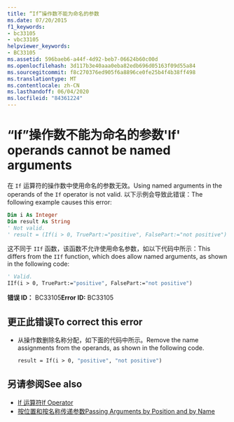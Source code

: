 ```yaml
---
title: “If”操作数不能为命名的参数
ms.date: 07/20/2015
f1_keywords:
- bc33105
- vbc33105
helpviewer_keywords:
- BC33105
ms.assetid: 596baeb6-a44f-4d92-beb7-06624b60c00d
ms.openlocfilehash: 3d117b3e40aaa0eba82edb696d05163f09d55a84
ms.sourcegitcommit: f8c270376ed905f6a8896ce0fe25b4f4b38ff498
ms.translationtype: MT
ms.contentlocale: zh-CN
ms.lasthandoff: 06/04/2020
ms.locfileid: "84361224"
---
```

# <a name="if-operands-cannot-be-named-arguments"></a><span data-ttu-id="9c1da-102">“If”操作数不能为命名的参数</span><span class="sxs-lookup"><span data-stu-id="9c1da-102">'If' operands cannot be named arguments</span></span>
<span data-ttu-id="9c1da-103">在 `If` 运算符的操作数中使用命名的参数无效。</span><span class="sxs-lookup"><span data-stu-id="9c1da-103">Using named arguments in the operands of the `If` operator is not valid.</span></span> <span data-ttu-id="9c1da-104">以下示例会导致此错误：</span><span class="sxs-lookup"><span data-stu-id="9c1da-104">The following example causes this error:</span></span>  
  
```vb  
Dim i As Integer  
Dim result As String  
' Not valid.  
' result = (If(i > 0, TruePart:="positive", FalsePart:="not positive")  
```  
  
 <span data-ttu-id="9c1da-105">这不同于 `IIf` 函数，该函数不允许使用命名参数，如以下代码中所示：</span><span class="sxs-lookup"><span data-stu-id="9c1da-105">This differs from the `IIf` function, which does allow named arguments, as shown in the following code:</span></span>  
  
```vb  
' Valid.  
IIf(i > 0, TruePart:="positive", FalsePart:="not positive")  
```  
  
 <span data-ttu-id="9c1da-106">**错误 ID：** BC33105</span><span class="sxs-lookup"><span data-stu-id="9c1da-106">**Error ID:** BC33105</span></span>  
  
## <a name="to-correct-this-error"></a><span data-ttu-id="9c1da-107">更正此错误</span><span class="sxs-lookup"><span data-stu-id="9c1da-107">To correct this error</span></span>  
  
- <span data-ttu-id="9c1da-108">从操作数删除名称分配，如下面的代码中所示。</span><span class="sxs-lookup"><span data-stu-id="9c1da-108">Remove the name assignments from the operands, as shown in the following code.</span></span>  
  
    ```vb  
    result = If(i > 0, "positive", "not positive")  
    ```  
  
## <a name="see-also"></a><span data-ttu-id="9c1da-109">另请参阅</span><span class="sxs-lookup"><span data-stu-id="9c1da-109">See also</span></span>

- [<span data-ttu-id="9c1da-110">If 运算符</span><span class="sxs-lookup"><span data-stu-id="9c1da-110">If Operator</span></span>](../language-reference/operators/if-operator.md)
- [<span data-ttu-id="9c1da-111">按位置和按名称传递参数</span><span class="sxs-lookup"><span data-stu-id="9c1da-111">Passing Arguments by Position and by Name</span></span>](../programming-guide/language-features/procedures/passing-arguments-by-position-and-by-name.md)
